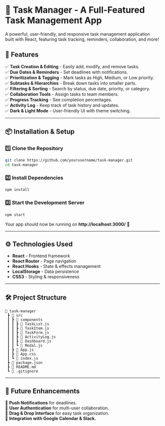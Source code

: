 # 📌 Task Manager - A Full-Featured Task Management App

A powerful, user-friendly, and responsive task management application built with React, featuring task tracking, reminders, collaboration, and more!

## 🚀 Features

✅ **Task Creation & Editing** - Easily add, modify, and remove tasks.  
✅ **Due Dates & Reminders** - Set deadlines with notifications.  
✅ **Prioritization & Tagging** - Mark tasks as High, Medium, or Low priority.  
✅ **Subtasks & Hierarchies** - Break down tasks into smaller parts.  
✅ **Filtering & Sorting** - Search by status, due date, priority, or category.  
✅ **Collaboration Tools** - Assign tasks to team members.  
✅ **Progress Tracking** - See completion percentages.  
✅ **Activity Log** - Keep track of task history and updates.  
✅ **Dark & Light Mode** - User-friendly UI with theme switching.  

---

## 📦 Installation & Setup

### 1️⃣ Clone the Repository
```bash
git clone https://github.com/yourusername/task-manager.git
cd task-manager
```

### 2️⃣ Install Dependencies
```bash
npm install
```

### 3️⃣ Start the Development Server
```bash
npm start
```

Your app should now be running on **http://localhost:3000/** 🎉

---

## ⚙️ Technologies Used

- **React** - Frontend framework  
- **React Router** - Page navigation  
- **React Hooks** - State & effects management  
- **LocalStorage** - Data persistence  
- **CSS3** - Styling & responsiveness  

---

## 🛠️ Project Structure

```
📂 task-manager
 ┣ 📂 src
 ┃ ┣ 📂 components
 ┃ ┃ ┣ 📜 TaskList.js
 ┃ ┃ ┣ 📜 TaskItem.js
 ┃ ┃ ┣ 📜 TaskForm.js
 ┃ ┃ ┣ 📜 ActivityLog.js
 ┃ ┃ ┣ 📜 Dashboard.js
 ┃ ┃ ┗ 📜 Modal.js
 ┃ ┣ 📜 App.js
 ┃ ┣ 📜 App.css
 ┃ ┗ 📜 index.js
 ┣ 📜 package.json
 ┣ 📜 README.md
 ┗ 📜 .gitignore
```

---

## 📝 Future Enhancements

🔹 **Push Notifications** for deadlines.  
🔹 **User Authentication** for multi-user collaboration.  
🔹 **Drag & Drop Interface** for easy task organization.  
🔹 **Integration with Google Calendar & Slack.**  


